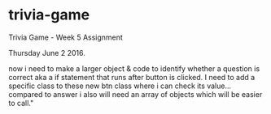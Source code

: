 # trivia-game
Trivia Game - Week 5 Assignment 

Thursday June 2 2016. 
 
 now i need to make a larger object & code to identify whether a question is correct aka a if statement that runs after button is clicked.  I need to add a specific class to these new btn class where i can check its value... compared to answer i also will need an array of objects which will be easier to call."